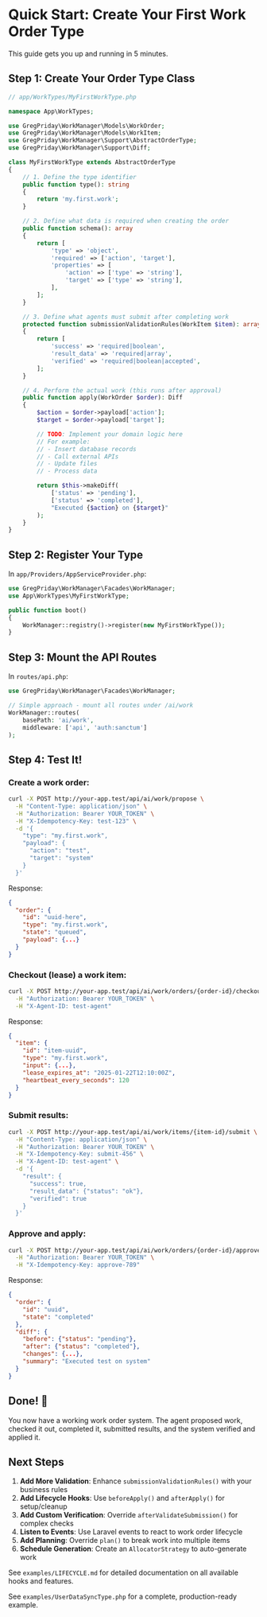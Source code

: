 # Quick Start: Create Your First Work Order Type

This guide gets you up and running in 5 minutes.

## Step 1: Create Your Order Type Class

```php
// app/WorkTypes/MyFirstWorkType.php

namespace App\WorkTypes;

use GregPriday\WorkManager\Models\WorkOrder;
use GregPriday\WorkManager\Models\WorkItem;
use GregPriday\WorkManager\Support\AbstractOrderType;
use GregPriday\WorkManager\Support\Diff;

class MyFirstWorkType extends AbstractOrderType
{
    // 1. Define the type identifier
    public function type(): string
    {
        return 'my.first.work';
    }

    // 2. Define what data is required when creating the order
    public function schema(): array
    {
        return [
            'type' => 'object',
            'required' => ['action', 'target'],
            'properties' => [
                'action' => ['type' => 'string'],
                'target' => ['type' => 'string'],
            ],
        ];
    }

    // 3. Define what agents must submit after completing work
    protected function submissionValidationRules(WorkItem $item): array
    {
        return [
            'success' => 'required|boolean',
            'result_data' => 'required|array',
            'verified' => 'required|boolean|accepted',
        ];
    }

    // 4. Perform the actual work (this runs after approval)
    public function apply(WorkOrder $order): Diff
    {
        $action = $order->payload['action'];
        $target = $order->payload['target'];

        // TODO: Implement your domain logic here
        // For example:
        // - Insert database records
        // - Call external APIs
        // - Update files
        // - Process data

        return $this->makeDiff(
            ['status' => 'pending'],
            ['status' => 'completed'],
            "Executed {$action} on {$target}"
        );
    }
}
```

## Step 2: Register Your Type

In `app/Providers/AppServiceProvider.php`:

```php
use GregPriday\WorkManager\Facades\WorkManager;
use App\WorkTypes\MyFirstWorkType;

public function boot()
{
    WorkManager::registry()->register(new MyFirstWorkType());
}
```

## Step 3: Mount the API Routes

In `routes/api.php`:

```php
use GregPriday\WorkManager\Facades\WorkManager;

// Simple approach - mount all routes under /ai/work
WorkManager::routes(
    basePath: 'ai/work',
    middleware: ['api', 'auth:sanctum']
);
```

## Step 4: Test It!

### Create a work order:

```bash
curl -X POST http://your-app.test/api/ai/work/propose \
  -H "Content-Type: application/json" \
  -H "Authorization: Bearer YOUR_TOKEN" \
  -H "X-Idempotency-Key: test-123" \
  -d '{
    "type": "my.first.work",
    "payload": {
      "action": "test",
      "target": "system"
    }
  }'
```

Response:
```json
{
  "order": {
    "id": "uuid-here",
    "type": "my.first.work",
    "state": "queued",
    "payload": {...}
  }
}
```

### Checkout (lease) a work item:

```bash
curl -X POST http://your-app.test/api/ai/work/orders/{order-id}/checkout \
  -H "Authorization: Bearer YOUR_TOKEN" \
  -H "X-Agent-ID: test-agent"
```

Response:
```json
{
  "item": {
    "id": "item-uuid",
    "type": "my.first.work",
    "input": {...},
    "lease_expires_at": "2025-01-22T12:10:00Z",
    "heartbeat_every_seconds": 120
  }
}
```

### Submit results:

```bash
curl -X POST http://your-app.test/api/ai/work/items/{item-id}/submit \
  -H "Content-Type: application/json" \
  -H "Authorization: Bearer YOUR_TOKEN" \
  -H "X-Idempotency-Key: submit-456" \
  -H "X-Agent-ID: test-agent" \
  -d '{
    "result": {
      "success": true,
      "result_data": {"status": "ok"},
      "verified": true
    }
  }'
```

### Approve and apply:

```bash
curl -X POST http://your-app.test/api/ai/work/orders/{order-id}/approve \
  -H "Authorization: Bearer YOUR_TOKEN" \
  -H "X-Idempotency-Key: approve-789"
```

Response:
```json
{
  "order": {
    "id": "uuid",
    "state": "completed"
  },
  "diff": {
    "before": {"status": "pending"},
    "after": {"status": "completed"},
    "changes": {...},
    "summary": "Executed test on system"
  }
}
```

## Done! 🎉

You now have a working work order system. The agent proposed work, checked it out, completed it, submitted results, and the system verified and applied it.

## Next Steps

1. **Add More Validation**: Enhance `submissionValidationRules()` with your business rules
2. **Add Lifecycle Hooks**: Use `beforeApply()` and `afterApply()` for setup/cleanup
3. **Add Custom Verification**: Override `afterValidateSubmission()` for complex checks
4. **Listen to Events**: Use Laravel events to react to work order lifecycle
5. **Add Planning**: Override `plan()` to break work into multiple items
6. **Schedule Generation**: Create an `AllocatorStrategy` to auto-generate work

See `examples/LIFECYCLE.md` for detailed documentation on all available hooks and features.

See `examples/UserDataSyncType.php` for a complete, production-ready example.
